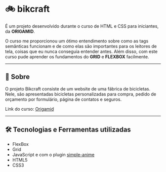 # 🚲 bikcraft 
É um projeto desenvolvido durante o curso de HTML e CSS para iniciantes, da **ORIGAMID**. 

O curso me proporcionou um ótimo entendimento sobre como as tags semânticas funcionam e de como elas são importantes para os leitores de tela, coisas que eu nunca conseguia entender antes. Além disso, com este curso pude aprender os fundamentos do **GRID** e  **FLEXBOX** facilmente. 

---

## 📖 Sobre
O projeto Bikcraft consiste de um website de uma fábrica de bicicletas. Nele, são apresentadas bicicletas personalizadas para compra, pedido de orçamento por formulário, página de contatos e seguros.

Link do curso: [Origamid](https://www.origamid.com/)

---

## 🛠️  Tecnologias e Ferramentas utilizadas
* FlexBox
* Grid
* JavaScript e com o plugin [simple-anime](https://github.com/origamid/simple-anime) 
* HTML5
* CSS3

